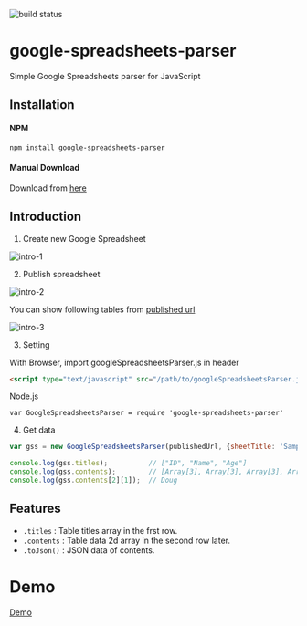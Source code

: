 ![build status](https://circleci.com/gh/tanakaworld/google-spreadsheets-parser.svg?style=shield&circle-token=0ef40ae186ef9cc9aa40b96d2ad5b6ddeeed272d)

# google-spreadsheets-parser
Simple Google Spreadsheets parser for JavaScript

## Installation

#### NPM
```
npm install google-spreadsheets-parser
```

#### Manual Download
Download from [here](https://github.com/TanakaYutaro/google-spreadsheets-parser/releases)

## Introduction

1. Create new Google Spreadsheet

  ![intro-1](https://raw.githubusercontent.com/wiki/TanakaYutaro/google-spreadsheets-parser/img/intro-1.png)


2. Publish spreadsheet

  ![intro-2](https://raw.githubusercontent.com/wiki/TanakaYutaro/google-spreadsheets-parser/img/intro-2.png)

  You can show following tables from [published url](https://docs.google.com/spreadsheets/d/1vyPu1EtzU1DvGXfthjrR-blJ8mGe75TL4BFNWtFMm0I/pubhtml)

  ![intro-3](https://raw.githubusercontent.com/wiki/TanakaYutaro/google-spreadsheets-parser/img/intro-3.png)
  
3. Setting

  With Browser, import googleSpreadsheetsParser.js in header
  ```html
  <script type="text/javascript" src="/path/to/googleSpreadsheetsParser.js"></script>
  ```

  Node.js
  ```
  var GoogleSpreadsheetsParser = require 'google-spreadsheets-parser'
  ```
  
4. Get data

  ```javascript
  var gss = new GoogleSpreadsheetsParser(publishedUrl, {sheetTitle: 'Sample', hasTitle: true});
  
  console.log(gss.titles);          // ["ID", "Name", "Age"]
  console.log(gss.contents);        // [Array[3], Array[3], Array[3], Array[3], Array[3]]
  console.log(gss.contents[2][1]);  // Doug
  ```

## Features

* `.titles` : Table titles array in the frst row.
* `.contents` : Table data 2d array in the second row later.
* `.toJson()` : JSON data of contents.

# Demo
[Demo](http://tanakaworld.github.io/google-spreadsheets-parser/demo/)
